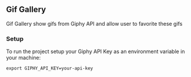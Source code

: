 Gif Gallery
---

Gif Gallery show gifs from Giphy API and allow user to favorite these gifs

### Setup

To run the project setup your Giphy API Key as an environment variable in your machine:

```
export GIPHY_API_KEY=your-api-key
```